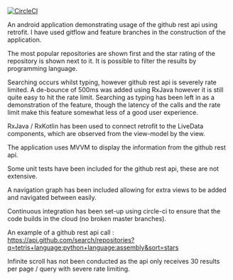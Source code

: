 [![CircleCI](https://circleci.com/gh/mcsheehan/github-search.svg?style=svg)](https://circleci.com/gh/mcsheehan/github-search)

An android application demonstrating usage of the github rest api using retrofit. I have used gitflow and feature branches in the construction of the application.

The most popular repositories are shown first and the star rating of the repository is shown next to it. It is possible to filter the results by programming language.

Searching occurs whilst typing, however github rest api is severely rate limited. A de-bounce of 500ms was added using RxJava however it is still quite easy to hit the rate limit. Searching as typing has been left in as a demonstration of the feature, though the latency of the calls and the rate limit make this feature somewhat less of a good user experience.

RxJava / RxKotlin has been used to connect retrofit to the LiveData components, which are observed from the view-model by the view.

The application uses MVVM to display the information from the github rest api.

Some unit tests have been included for the github rest api, these are not extensive.

A navigation graph has been included allowing for extra views to be added and navigated between easily.

Continuous integration has been set-up using circle-ci to ensure that the code builds in the cloud (no broken master branches).

An example of a github rest api call : https://api.github.com/search/repositories?q=tetris+language:python+language:assembly&sort=stars

Infinite scroll has not been conducted as the api only receives 30 results per page / query with severe rate limiting.
